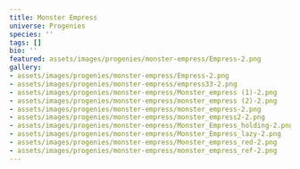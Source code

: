 ```yaml
---
title: Monster Empress
universe: Progenies
species: ''
tags: []
bio: ''
featured: assets/images/progenies/monster-empress/Empress-2.png
gallery:
- assets/images/progenies/monster-empress/Empress-2.png
- assets/images/progenies/monster-empress/empress33-2.png
- assets/images/progenies/monster-empress/Monster_empress (1)-2.png
- assets/images/progenies/monster-empress/monster_empress (2)-2.png
- assets/images/progenies/monster-empress/monster_empress-2.png
- assets/images/progenies/monster-empress/monster_empress2-2.png
- assets/images/progenies/monster-empress/Monster_Empress_holding-2.png
- assets/images/progenies/monster-empress/Monster_Empress_lazy-2.png
- assets/images/progenies/monster-empress/Monster_empress_red-2.png
- assets/images/progenies/monster-empress/monster_empress_ref-2.png
---
```


